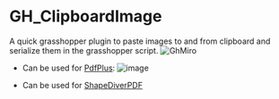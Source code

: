 # GH_ClipboardImage
A quick grasshopper plugin to paste images to and from clipboard and serialize them in the grasshopper script.
![GhMiro](https://user-images.githubusercontent.com/19936679/234115588-e1487561-b046-4734-849d-7b62c0940f34.gif)


- Can be used for [PdfPlus](https://github.com/interopxyz/PdfPlus):
![image](https://github.com/Sonderwoods/GH_ClipboardImage/assets/19936679/849d670d-c93a-4d7a-9d17-7aee166b4c80)

- Can be used for [ShapeDiverPDF](https://www.shapediver.com/blog/how-to-export-pdf-files-from-grasshopper)
